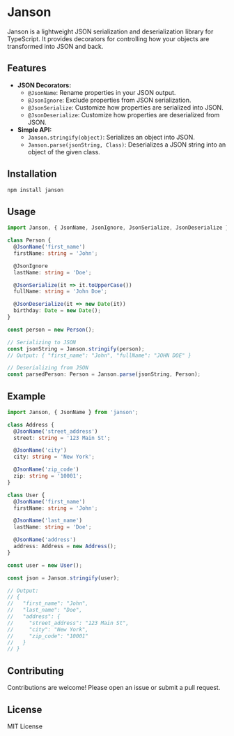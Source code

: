 # Janson

Janson is a lightweight JSON serialization and deserialization library for TypeScript. It provides decorators for controlling how your objects are transformed into JSON and back.

## Features

- **JSON Decorators:**
    - `@JsonName`: Rename properties in your JSON output.
    - `@JsonIgnore`: Exclude properties from JSON serialization.
    - `@JsonSerialize`: Customize how properties are serialized into JSON.
    - `@JsonDeserialize`: Customize how properties are deserialized from JSON.
- **Simple API:**
    - `Janson.stringify(object)`: Serializes an object into JSON.
    - `Janson.parse(jsonString, Class)`: Deserializes a JSON string into an object of the given class.

## Installation

```bash
npm install janson
```

## Usage

```typescript
import Janson, { JsonName, JsonIgnore, JsonSerialize, JsonDeserialize } from 'janson';

class Person {
  @JsonName('first_name')
  firstName: string = 'John';

  @JsonIgnore
  lastName: string = 'Doe';

  @JsonSerialize(it => it.toUpperCase())
  fullName: string = 'John Doe';

  @JsonDeserialize(it => new Date(it))
  birthday: Date = new Date();
}

const person = new Person();

// Serializing to JSON
const jsonString = Janson.stringify(person);
// Output: { "first_name": "John", "fullName": "JOHN DOE" }

// Deserializing from JSON
const parsedPerson: Person = Janson.parse(jsonString, Person);
```

## Example

```typescript
import Janson, { JsonName } from 'janson';

class Address {
  @JsonName('street_address')
  street: string = '123 Main St';

  @JsonName('city')
  city: string = 'New York';

  @JsonName('zip_code')
  zip: string = '10001';
}

class User {
  @JsonName('first_name')
  firstName: string = 'John';

  @JsonName('last_name')
  lastName: string = 'Doe';

  @JsonName('address')
  address: Address = new Address();
}

const user = new User();

const json = Janson.stringify(user);

// Output:
// {
//   "first_name": "John",
//   "last_name": "Doe",
//   "address": {
//     "street_address": "123 Main St",
//     "city": "New York",
//     "zip_code": "10001"
//   }
// }
```

## Contributing

Contributions are welcome! Please open an issue or submit a pull request.

## License

MIT License